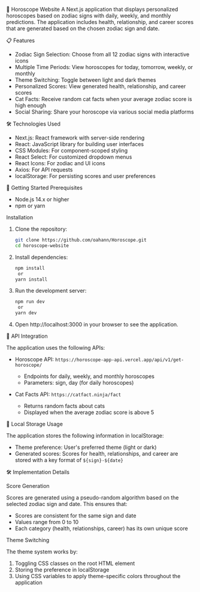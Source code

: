  🌟 Horoscope Website
A Next.js application that displays personalized horoscopes based on zodiac signs with daily, weekly, and monthly predictions. The application includes health, relationship, and career scores that are generated based on the chosen zodiac sign and date.

 📋 Features
- Zodiac Sign Selection: Choose from all 12 zodiac signs with interactive icons
- Multiple Time Periods: View horoscopes for today, tomorrow, weekly, or monthly
- Theme Switching: Toggle between light and dark themes
- Personalized Scores: View generated health, relationship, and career scores
- Cat Facts: Receive random cat facts when your average zodiac score is high enough
- Social Sharing: Share your horoscope via various social media platforms

 🛠️ Technologies Used
- Next.js: React framework with server-side rendering
- React: JavaScript library for building user interfaces
- CSS Modules: For component-scoped styling
- React Select: For customized dropdown menus
- React Icons: For zodiac and UI icons
- Axios: For API requests
- localStorage: For persisting scores and user preferences


 🚀 Getting Started
Prerequisites

- Node.js 14.x or higher
- npm or yarn

 Installation

1. Clone the repository:
   ```bash
   git clone https://github.com/oahann/Horoscope.git
   cd horoscope-website
   ```

2. Install dependencies:
   ```bash
   npm install
    or
   yarn install
   ```

3. Run the development server:
   ```bash
   npm run dev
    or
   yarn dev
   ```

4. Open http://localhost:3000 in your browser to see the application.

 🔄 API Integration

The application uses the following APIs:

- Horoscope API: `https://horoscope-app-api.vercel.app/api/v1/get-horoscope/`
  - Endpoints for daily, weekly, and monthly horoscopes
  - Parameters: sign, day (for daily horoscopes)

- Cat Facts API: `https://catfact.ninja/fact`
  - Returns random facts about cats
  - Displayed when the average zodiac score is above 5

 💾 Local Storage Usage

The application stores the following information in localStorage:

- Theme preference: User's preferred theme (light or dark)
- Generated scores: Scores for health, relationships, and career are stored with a key format of `${sign}-${date}`

 🛠️ Implementation Details

 Score Generation

Scores are generated using a pseudo-random algorithm based on the selected zodiac sign and date. This ensures that:
- Scores are consistent for the same sign and date
- Values range from 0 to 10
- Each category (health, relationships, career) has its own unique score

 Theme Switching

The theme system works by:
1. Toggling CSS classes on the root HTML element
2. Storing the preference in localStorage
3. Using CSS variables to apply theme-specific colors throughout the application
